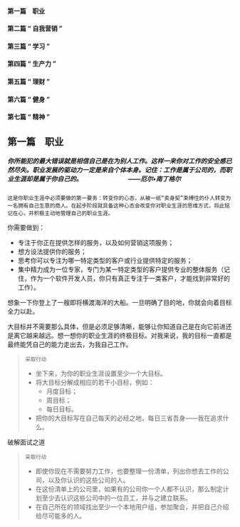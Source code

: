 #### 第一篇　职业 
#### 第二篇 “ 自我营销 ”
#### 第三篇 “ 学习 ”
#### 第四篇 “ 生产力 ”
#### 第五篇 “ 理财 ”
#### 第六篇 “ 健身 ”
#### 第七篇 “ 精神 ”


## 第一篇　职业 
##### 你所能犯的最大错误就是相信自己是在为别人工作。这样一来你对工作的安全感已然尽失。职业发展的驱动力一定是来自个体本身。记住：工作是属于公司的，而职业生涯却是属于你自己的。                                ——厄尔•南丁格尔 
`这是你职业生涯中必须要做的第一要务：转变你的心态，从被一纸“卖身契”束缚住的仆人转变为一名拥有自己生意的商人。在起步阶段就具备这种心态会改变你对职业生涯的思维方式，将此铭记在心，并积极主动地管理自己的职业生涯。`   

你需要做到：     
* 专注于你正在提供怎样的服务，以及如何营销这项服务；  
* 想方设法提供你的服务；  
* 思考你可以专注为哪一特定类型的客户或行业提供特定的服务；  
* 集中精力成为一位专家，专门为某一特定类型的客户提供专业的整体服务（记住，作为一个软件开发人员，你只有真正专注于一类客户，才能找到非常好的工作）。    

想象一下你登上了一艘即将横渡海洋的大船。一旦明确了目的地，你就会向着目标全力以赴。

大目标并不需要那么具体，但是必须足够清晰，能够让你知道自己是在向它前进还是离它越来越远。想一想你的职业生涯的终极目标。对我来说，我的目标一直都是最终能凭自己的能力走出去，为我自己工作。    

> `采取行动`
> * 坐下来，为你的职业生涯设置至少一个大目标。  
> * 将大目标分解成相应的若干小目标，例如：    
>    * 月度目标；  
>    * 周目标；  
>    * 每日目标。 
> * 把你的大目标写在自己每天的必经之地，每日三省吾身——我在追求什么。


破解面试之道
> `采取行动`
> * 即使你现在不需要努力工作，也要整理一份清单，列出你想去工作的公司，以及你认识的这些公司的人。
> * 在这份清单上的公司里，如果有的公司你一个人都不认识，那么制定计划至少去认识这些公司中的一位员工，并与之建立联系。 
> * 在自己所在的领域找出至少一个本地用户组，参加聚会，并把自己介绍给尽可能多的人。







